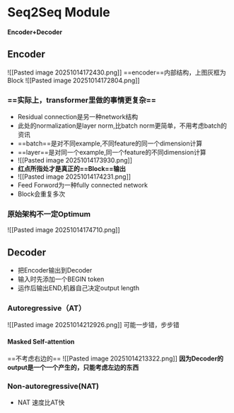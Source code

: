 # Seq2Seq Module

__Encoder+Decoder__

## Encoder

![[Pasted image 20251014172430.png]]
==encoder==内部结构，上图灰框为Block
![[Pasted image 20251014172804.png]]
### ==实际上，transformer里做的事情更复杂==

- Residual connection是另一种network结构
- 此处的normalization是layer norm,比batch norm更简单，不用考虑batch的资讯
- ==batch==是对不同example,不同feature的同一个dimension计算
- ==layer==是对同一个example,同一个feature的不同dimension计算
- ![[Pasted image 20251014173930.png]]
- **红点所指处才是真正的==Block==输出**
- ![[Pasted image 20251014174231.png]]
- Feed Forword为一种fully connected network
- Block会重复多次

### 原始架构不一定Optimum

![[Pasted image 20251014174710.png]]


## Decoder

- 把Encoder输出到Decoder
- 输入时先添加一个BEGIN token
- 运作后输出END,机器自己决定output length

### Autoregressive（AT）

![[Pasted image 20251014212926.png]]
可能一步错，步步错

#### Masked Self-attention
==不考虑右边的==
![[Pasted image 20251014213322.png]]
**因为Decoder的output是一个一个产生的，只能考虑左边的东西**

### Non-autoregressive(NAT)

- NAT 速度比AT快

